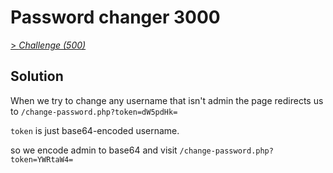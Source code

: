 # Password changer 3000

[> *Challenge (500)*](https://training.olicyber.it/challenges#challenge-59)

## Solution

When we try to change any username that isn't admin the page redirects us to `/change-password.php?token=dW5pdHk=`

`token` is just base64-encoded username.

so we encode admin to base64 and visit `/change-password.php?token=YWRtaW4=`

